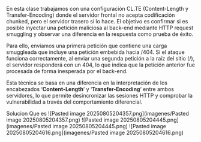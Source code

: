 En esta clase trabajamos con una configuración CL.TE (Content-Length y Transfer-Encoding) donde el servidor frontal no acepta codificación chunked, pero el servidor trasero sí lo hace. El objetivo es confirmar si es posible inyectar una petición maliciosa al back-end mediante HTTP request smuggling y observar una diferencia en la respuesta como prueba de éxito.

Para ello, enviamos una primera petición que contiene una carga smuggleada que incluye una petición embebida hacia /404. Si el ataque funciona correctamente, al enviar una segunda petición a la raíz del sitio (/), el servidor responderá con un 404, lo que indica que la petición anterior fue procesada de forma inesperada por el back-end.

Esta técnica se basa en una diferencia en la interpretación de los encabezados ‘**Content-Length**‘ y ‘**Transfer-Encoding**‘ entre ambos servidores, lo que permite desincronizar las sesiones HTTP y comprobar la vulnerabilidad a través del comportamiento diferencial.

Solucion
Que es
![Pasted image 20250805204357.png](imagenes/Pasted image 20250805204357.png)
![Pasted image 20250805204445.png](imagenes/Pasted image 20250805204445.png)
![Pasted image 20250805204616.png](imagenes/Pasted image 20250805204616.png)
